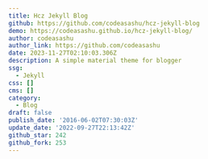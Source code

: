 ```yaml
---
title: Hcz Jekyll Blog
github: https://github.com/codeasashu/hcz-jekyll-blog
demo: https://codeasashu.github.io/hcz-jekyll-blog/
author: codeasashu
author_link: https://github.com/codeasashu
date: 2023-11-27T02:10:03.306Z
description: A simple material theme for blogger
ssg:
  - Jekyll
css: []
cms: []
category:
  - Blog
draft: false
publish_date: '2016-06-02T07:30:03Z'
update_date: '2022-09-27T22:13:42Z'
github_star: 242
github_fork: 253
---
```

